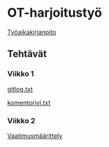 # OT-harjoitustyö
[Työaikakirjanpito](https://github.com/skoskipaa/ot-harjoitustyo/blob/master/dokumentointi/tyoaikakirjanpito.md)

## Tehtävät
### Viikko 1

[gitlog.txt](https://github.com/skoskipaa/ot-harjoitustyo/blob/master/laskarit/viikko1/gitlog.txt)

[komentorivi.txt](https://github.com/skoskipaa/ot-harjoitustyo/blob/master/laskarit/viikko1/komentorivi.txt)

### Viikko 2

[Vaatimusmäärittely](https://github.com/skoskipaa/ot-harjoitustyo/blob/master/dokumentointi/vaatimusmaarittely.md)
